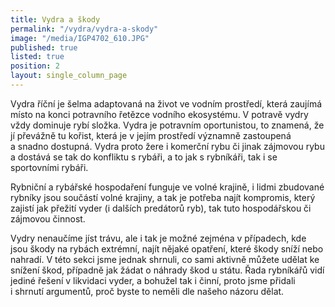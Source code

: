 ```yaml
---
title: Vydra a škody
permalink: "/vydra/vydra-a-skody"
image: "/media/IGP4702_610.JPG"
published: true
listed: true
position: 2
layout: single_column_page
---
```

Vydra říční je šelma adaptovaná na život ve vodním prostředí, která
zaujímá místo na konci potravního řetězce vodního ekosystému. V potravě
vydry vždy dominuje rybí složka. Vydra je potravním oportunistou, to
znamená, že jí převážně tu kořist, která je v jejím prostředí významně
zastoupená a snadno dostupná. Vydra proto žere i komerční rybu či jinak
zájmovou rybu a dostává se tak do konfliktu s rybáři, a to jak
s rybníkáři, tak i se sportovními rybáři.

Rybniční a rybářské hospodaření funguje ve volné krajině, i lidmi
zbudované rybníky jsou součástí volné krajiny, a tak je potřeba najít
kompromis, který zajistí jak přežití vyder (i dalších predátorů ryb),
tak tuto hospodářskou či zájmovou činnost.

Vydry nenaučíme jíst trávu, ale i tak je možné zejména v případech, kde
jsou škody na rybách extrémní, najít nějaké opatření, které škody sníží
nebo nahradí. V této sekci jsme jednak shrnuli, co sami aktivně můžete
udělat ke snížení škod, případně jak žádat o náhrady škod u státu. Řada
rybníkářů vidí jediné řešení v likvidaci vyder, a bohužel tak i činní,
proto jsme přidali i shrnutí argumentů, proč byste to neměli dle našeho
názoru dělat.
